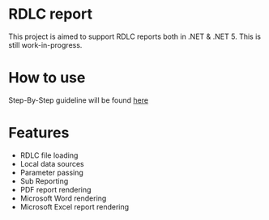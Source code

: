 # RDLC report
This project is aimed to support RDLC reports both in .NET & .NET 5. This is still work-in-progress.

# How to use
Step-By-Step guideline will be found [here](ReportRdlc/Step-By-Step-Guide/guide.md)

# Features
 * RDLC file loading
 * Local data sources
 * Parameter passing
 * Sub Reporting
 * PDF report rendering
 * Microsoft Word rendering
 * Microsoft Excel report rendering
 

